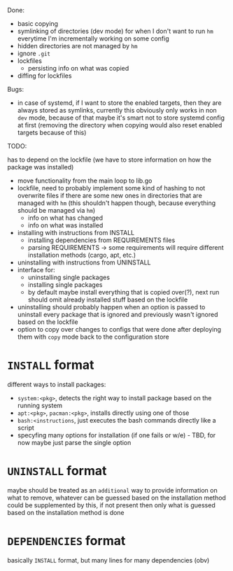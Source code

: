 Done:
- basic copying
- symlinking of directories (dev mode) for when I don't want to run `hm` everytime I'm incrementally
  working on some config
- hidden directories are not managed by `hm`
- ignore `.git`
- lockfiles
    + persisting info on what was copied
- diffing for lockfiles

Bugs:
- in case of systemd, if I want to store the enabled targets, then they are always stored as
  symlinks, currently this obviously only works in non `dev` mode, because of that maybe it's smart
  not to store systemd config at first (removing the directory when copying would also reset enabled
  targets because of this)

TODO:

has to depend on the lockfile (we have to store information on how the package was installed)
- move functionality from the main loop to lib.go
- lockfile, need to probably implement some kind of hashing to not overwrite files if there are some
  new ones in directories that are managed with `hm` (this shouldn't happen though, because everything
  should be managed via `hm`)
    + info on what has changed
    + info on what was installed
- installing with instructions from INSTALL
    + installing dependencies from REQUIREMENTS files
    + parsing REQUIREMENTS -> some requirements will require different installation methods (cargo,
    apt, etc.)
- uninstalling with instructions from UNINSTALL
- interface for:
    + uninstalling single packages
    + installing single packages
    + by default maybe install everything that is copied over(?), next run
      should omit already installed stuff based on the lockfile
- uninstalling should probably happen when an option is passed to uninstall every package that is ignored
  and previously wasn't ignored based on the lockfile
- option to copy over changes to configs that were done after deploying them with `copy` mode back to the configuration store



# `INSTALL` format

different ways to install packages:
- `system:<pkg>`, detects the right way to install package based on the running system
- `apt:<pkg>`, `pacman:<pkg>`, installs directly using one of those
- `bash:<instructions`, just executes the bash commands directly like a script
- specyfing many options for installation (if one fails or w/e) - TBD, for now maybe just parse the single option

# `UNINSTALL` format

maybe should be treated as an `additional` way to provide information on what
to remove, whatever can be guessed based on the installation method could be
supplemented by this, if not present then only what is guessed based on the
installation method is done

# `DEPENDENCIES` format

basically `INSTALL` format, but many lines for many dependencies (obv)
